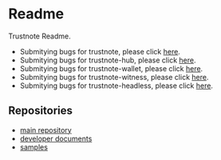 # Readme
Trustnote Readme.

- Submitying bugs for trustnote, please click [here](https://github.com/trustnote/trustnote-common/issues).
- Submitying bugs for trustnote-hub, please click [here](https://github.com/trustnote/trustnote-hub/issues).
- Submitying bugs for trustnote-wallet, please click [here](https://github.com/trustnote/trustnote-wallet/issues).
- Submitying bugs for trustnote-witness, please click [here](https://github.com/trustnote/trustnote-witness/issues).
- Submitying bugs for trustnote-headless, please click [here](https://github.com/trustnote/trustnote-headless/issues).

## Repositories

- [main repository](https://github.com/trustnote)
- [developer documents](https://github.com/TrustNoteDocs)
- [samples](https://github.com/TrustNoteSamples)
